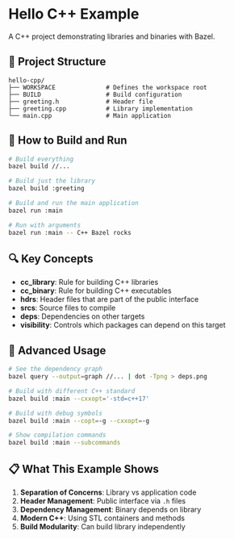 # Hello C++ Example

A C++ project demonstrating libraries and binaries with Bazel.

## 📁 Project Structure

```
hello-cpp/
├── WORKSPACE              # Defines the workspace root
├── BUILD                  # Build configuration
├── greeting.h             # Header file
├── greeting.cpp           # Library implementation
└── main.cpp               # Main application
```

## 🚀 How to Build and Run

```bash
# Build everything
bazel build //...

# Build just the library
bazel build :greeting

# Build and run the main application
bazel run :main

# Run with arguments
bazel run :main -- C++ Bazel rocks
```

## 🔍 Key Concepts

- **cc_library**: Rule for building C++ libraries
- **cc_binary**: Rule for building C++ executables
- **hdrs**: Header files that are part of the public interface
- **srcs**: Source files to compile
- **deps**: Dependencies on other targets
- **visibility**: Controls which packages can depend on this target

## 🧪 Advanced Usage

```bash
# See the dependency graph
bazel query --output=graph //... | dot -Tpng > deps.png

# Build with different C++ standard
bazel build :main --cxxopt='-std=c++17'

# Build with debug symbols
bazel build :main --copt=-g --cxxopt=-g

# Show compilation commands
bazel build :main --subcommands
```

## 📋 What This Example Shows

1. **Separation of Concerns**: Library vs application code
2. **Header Management**: Public interface via `.h` files
3. **Dependency Management**: Binary depends on library
4. **Modern C++**: Using STL containers and methods
5. **Build Modularity**: Can build library independently